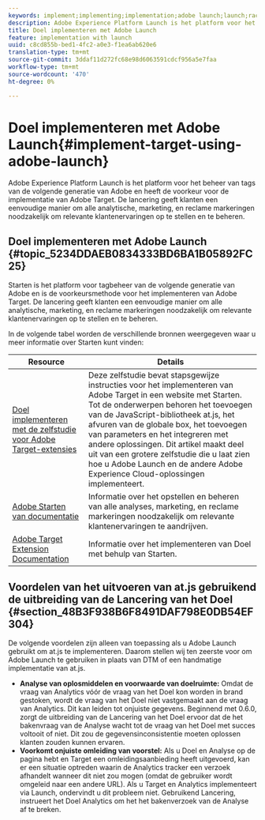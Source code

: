 ```yaml
---
keywords: implement;implementing;implementation;adobe launch;launch;race;redirect;experience platform launch
description: Adobe Experience Platform Launch is het platform voor het beheer van tags van de volgende generatie van Adobe en heeft de voorkeur voor de implementatie van Adobe Target. De lancering geeft klanten een eenvoudige manier om alle analytische, marketing, en reclame markeringen noodzakelijk om relevante klantenervaringen op te stellen en te beheren.
title: Doel implementeren met Adobe Launch
feature: implementation with launch
uuid: c8cd855b-bed1-4fc2-a0e3-f1ea6ab620e6
translation-type: tm+mt
source-git-commit: 3ddaf11d272fc68e98d6063591cdcf956a5e7faa
workflow-type: tm+mt
source-wordcount: '470'
ht-degree: 0%

---
```



# Doel implementeren met Adobe Launch{#implement-target-using-adobe-launch}

Adobe Experience Platform Launch is het platform voor het beheer van tags van de volgende generatie van Adobe en heeft de voorkeur voor de implementatie van Adobe Target. De lancering geeft klanten een eenvoudige manier om alle analytische, marketing, en reclame markeringen noodzakelijk om relevante klantenervaringen op te stellen en te beheren.

## Doel implementeren met Adobe Launch {#topic_5234DDAEB0834333BD6BA1B05892FC25}

Starten is het platform voor tagbeheer van de volgende generatie van Adobe en is de voorkeursmethode voor het implementeren van Adobe Target. De lancering geeft klanten een eenvoudige manier om alle analytische, marketing, en reclame markeringen noodzakelijk om relevante klantenervaringen op te stellen en te beheren.

In de volgende tabel worden de verschillende bronnen weergegeven waar u meer informatie over Starten kunt vinden:

| Resource | Details |
|--- |--- |
| [Doel implementeren met de zelfstudie voor Adobe Target-extensies](https://docs.adobe.com/content/help/en/experience-cloud/implementing-in-websites-with-launch/implement-solutions/target.html) | Deze zelfstudie bevat stapsgewijze instructies voor het implementeren van Adobe Target in een website met Starten. Tot de onderwerpen behoren het toevoegen van de JavaScript-bibliotheek at.js, het afvuren van de globale box, het toevoegen van parameters en het integreren met andere oplossingen. Dit artikel maakt deel uit van een grotere zelfstudie die u laat zien hoe u Adobe Launch en de andere Adobe Experience Cloud-oplossingen implementeert. |
| [Adobe Starten van documentatie](https://docs.adobe.com/content/help/en/launch/using/intro/get-started/quick-start.html) | Informatie over het opstellen en beheren van alle analyses, marketing, en reclame markeringen noodzakelijk om relevante klantenervaringen te aandrijven. |
| [Adobe Target Extension Documentation](https://docs.adobe.com/content/help/en/launch/using/extensions-ref/adobe-extension/target-extension/overview.html) | Informatie over het implementeren van Doel met behulp van Starten. |

## Voordelen van het uitvoeren van at.js gebruikend de uitbreiding van de Lancering van het Doel {#section_48B3F938B6F8491DAF798E0DB54EF304}

De volgende voordelen zijn alleen van toepassing als u Adobe Launch gebruikt om at.js te implementeren. Daarom stellen wij ten zeerste voor om Adobe Launch te gebruiken in plaats van DTM of een handmatige implementatie van at.js.

* **Analyse van oplosmiddelen en voorwaarde van doelruimte:** Omdat de vraag van Analytics vóór de vraag van het Doel kon worden in brand gestoken, wordt de vraag van het Doel niet vastgemaakt aan de vraag van Analytics. Dit kan leiden tot onjuiste gegevens. Beginnend met 0.6.0, zorgt de uitbreiding van de Lancering van het Doel ervoor dat de het bakenvraag van de Analyse wacht tot de vraag van het Doel met succes voltooit of niet. Dit zou de gegevensinconsistentie moeten oplossen klanten zouden kunnen ervaren.
* **Voorkomt onjuiste omleiding van voorstel:** Als u Doel en Analyse op de pagina hebt en Target een omleidingsaanbieding heeft uitgevoerd, kan er een situatie optreden waarin de Analytics tracker een verzoek afhandelt wanneer dit niet zou mogen (omdat de gebruiker wordt omgeleid naar een andere URL). Als u Target en Analytics implementeert via Launch, ondervindt u dit probleem niet. Gebruikend Lancering, instrueert het Doel Analytics om het het bakenverzoek van de Analyse af te breken.
